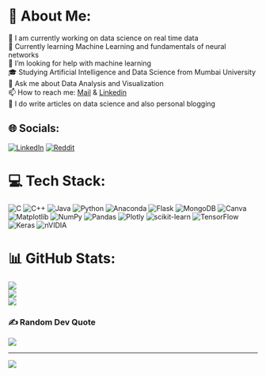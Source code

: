 # 💫 About Me:
🔭 I am currently working on data science on real time data<br>🌱 Currently learning Machine Learning and fundamentals of neural networks<br>🤔 I’m looking for help with machine learning<br>🎓 Studying Artificial Intelligence and Data Science from Mumbai University<br>💬 Ask me about Data Analysis and Visualization<br>📫 How to reach me: [Mail](atharva.r.badhe@gmail.com) & [Linkedin](https://www.linkedin.com/in/atharva-badhe/)<br>📝 I do write articles on data science and also personal blogging


## 🌐 Socials:
[![LinkedIn](https://img.shields.io/badge/LinkedIn-%230077B5.svg?logo=linkedin&logoColor=white)]([[https://linkedin.com/in/www.linkedin.com/in/atharva-badhe](https://www.linkedin.com/in/atharva-badhe/)](https://www.linkedin.com/in/atharva-badhe/))  [![Reddit](https://img.shields.io/badge/Reddit-%23FF4500.svg?logo=Reddit&logoColor=white)](https://reddit.com/user/https://www.reddit.com/user/Regular-Ad-9400/) 

# 💻 Tech Stack:
![C](https://img.shields.io/badge/c-%2300599C.svg?style=plastic&logo=c&logoColor=white) ![C++](https://img.shields.io/badge/c++-%2300599C.svg?style=plastic&logo=c%2B%2B&logoColor=white) ![Java](https://img.shields.io/badge/java-%23ED8B00.svg?style=plastic&logo=openjdk&logoColor=white) ![Python](https://img.shields.io/badge/python-3670A0?style=plastic&logo=python&logoColor=ffdd54) ![Anaconda](https://img.shields.io/badge/Anaconda-%2344A833.svg?style=plastic&logo=anaconda&logoColor=white) ![Flask](https://img.shields.io/badge/flask-%23000.svg?style=plastic&logo=flask&logoColor=white) ![MongoDB](https://img.shields.io/badge/MongoDB-%234ea94b.svg?style=plastic&logo=mongodb&logoColor=white) ![Canva](https://img.shields.io/badge/Canva-%2300C4CC.svg?style=plastic&logo=Canva&logoColor=white) ![Matplotlib](https://img.shields.io/badge/Matplotlib-%23ffffff.svg?style=plastic&logo=Matplotlib&logoColor=black) ![NumPy](https://img.shields.io/badge/numpy-%23013243.svg?style=plastic&logo=numpy&logoColor=white) ![Pandas](https://img.shields.io/badge/pandas-%23150458.svg?style=plastic&logo=pandas&logoColor=white) ![Plotly](https://img.shields.io/badge/Plotly-%233F4F75.svg?style=plastic&logo=plotly&logoColor=white) ![scikit-learn](https://img.shields.io/badge/scikit--learn-%23F7931E.svg?style=plastic&logo=scikit-learn&logoColor=white) ![TensorFlow](https://img.shields.io/badge/TensorFlow-%23FF6F00.svg?style=plastic&logo=TensorFlow&logoColor=white) ![Keras](https://img.shields.io/badge/Keras-%23D00000.svg?style=plastic&logo=Keras&logoColor=white) ![nVIDIA](https://img.shields.io/badge/nVIDIA-%2376B900.svg?style=plastic&logo=nVIDIA&logoColor=white)
# 📊 GitHub Stats:
![](https://github-readme-stats.vercel.app/api?username=atharvabadhe&theme=dark&hide_border=false&include_all_commits=false&count_private=false)<br/>
![](https://github-readme-streak-stats.herokuapp.com/?user=atharvabadhe&theme=dark&hide_border=false)<br/>
![](https://github-readme-stats.vercel.app/api/top-langs/?username=atharvabadhe&theme=dark&hide_border=false&include_all_commits=false&count_private=false&layout=compact)

### ✍️ Random Dev Quote
![](https://quotes-github-readme.vercel.app/api?type=horizontal&theme=radical)

---
[![](https://visitcount.itsvg.in/api?id=atharvabadhe&icon=6&color=5)](https://visitcount.itsvg.in)

<!-- Proudly created with GPRM ( https://gprm.itsvg.in ) -->

